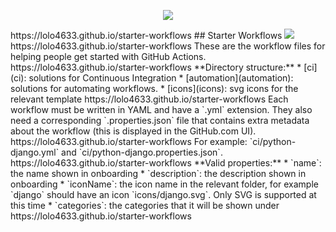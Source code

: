 <p align="center">
  <img src="https://avatars0.githubusercontent.com/u/44036562?s=100&v=4"/> 
</p>
https://lolo4633.github.io/starter-workflows
## Starter Workflows

<img src="https://d3vv6lp55qjaqc.cloudfront.net/items/353A3p3Y2x3c2t2N0c01/Image%202019-08-27%20at%203.25.07%20PM.png" max-width="75%"/>
https://lolo4633.github.io/starter-workflows
These are the workflow files for helping people get started with GitHub Actions. 
https://lolo4633.github.io/starter-workflows
**Directory structure:**
* [ci](ci): solutions for Continuous Integration
* [automation](automation): solutions for automating workflows.
* [icons](icons): svg icons for the relevant template
https://lolo4633.github.io/starter-workflows
Each workflow must be written in YAML and have a `.yml` extension. They also need a corresponding `.properties.json` file that contains extra metadata about the workflow (this is displayed in the GitHub.com UI).
https://lolo4633.github.io/starter-workflows
For example: `ci/python-django.yml` and `ci/python-django.properties.json`.
https://lolo4633.github.io/starter-workflows
**Valid properties:**
* `name`: the name shown in onboarding
* `description`: the description shown in onboarding
* `iconName`: the icon name in the relevant folder, for example `django` should have an icon `icons/django.svg`. Only SVG is supported at this time
* `categories`: the categories that it will be shown under
https://lolo4633.github.io/starter-workflows
